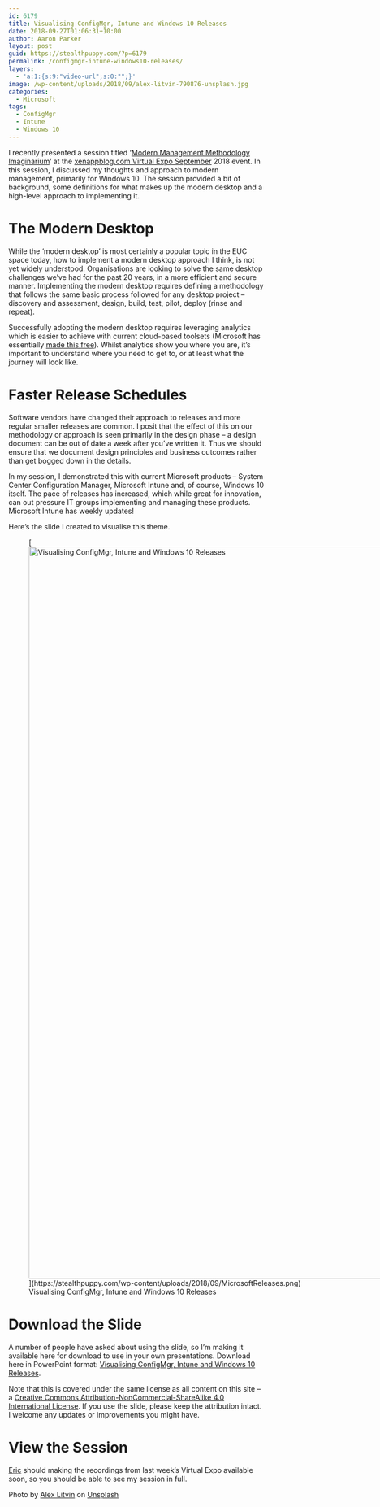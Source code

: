 ```yaml
---
id: 6179
title: Visualising ConfigMgr, Intune and Windows 10 Releases
date: 2018-09-27T01:06:31+10:00
author: Aaron Parker
layout: post
guid: https://stealthpuppy.com/?p=6179
permalink: /configmgr-intune-windows10-releases/
layers:
  - 'a:1:{s:9:"video-url";s:0:"";}'
image: /wp-content/uploads/2018/09/alex-litvin-790876-unsplash.jpg
categories:
  - Microsoft
tags:
  - ConfigMgr
  - Intune
  - Windows 10
---
```

I recently presented a session titled &#8216;[Modern Management Methodology Imaginarium](https://xenappblog.com/agenda/)&#8216; at the [xenappblog.com Virtual Expo September](https://xenapptraining.lpages.co/xbve092018/) 2018 event. In this session, I discussed my thoughts and approach to modern management, primarily for Windows 10. The session provided a bit of background, some definitions for what makes up the modern desktop and a high-level approach to implementing it.

# The Modern Desktop

While the &#8216;modern desktop&#8217; is most certainly a popular topic in the EUC space today, how to implement a modern desktop approach I think, is not yet widely understood. Organisations are looking to solve the same desktop challenges we&#8217;ve had for the past 20 years, in a more efficient and secure manner. Implementing the modern desktop requires defining a methodology that follows the same basic process followed for any desktop project &#8211; discovery and assessment, design, build, test, pilot, deploy (rinse and repeat).&nbsp;

Successfully adopting the modern desktop requires leveraging analytics which is easier to achieve with current cloud-based toolsets (Microsoft has essentially [made this free](https://docs.microsoft.com/en-us/windows/deployment/update/windows-analytics-overview)). Whilst analytics show you where you are, it&#8217;s important to understand where you need to get to, or at least what the journey will look like.

# Faster Release Schedules

Software vendors have changed their approach to releases and more regular smaller releases are common. I posit that the effect of this on our methodology or approach is seen primarily in the design phase &#8211; a design document can be out of date a week after you&#8217;ve written it. Thus we should ensure that we document design principles and business outcomes rather than get bogged down in the details.

In my session, I demonstrated this with current Microsoft products &#8211; System Center Configuration Manager, Microsoft Intune and, of course, Windows 10 itself. The pace of releases has increased, which while great for innovation, can out pressure IT groups implementing and managing these products. Microsoft Intune has weekly updates!

Here&#8217;s the slide I created to visualise this theme.

<figure id="attachment_6184" aria-describedby="caption-attachment-6184" style="width: 2560px" class="wp-caption aligncenter">[<img class="size-full wp-image-6184" src="https://stealthpuppy.com/wp-content/uploads/2018/09/MicrosoftReleases.png" alt="Visualising ConfigMgr, Intune and Windows 10 Releases" width="2560" height="1440" srcset="http://192.168.0.89/wp-content/uploads/2018/09/MicrosoftReleases.png 2560w, http://192.168.0.89/wp-content/uploads/2018/09/MicrosoftReleases-150x84.png 150w, http://192.168.0.89/wp-content/uploads/2018/09/MicrosoftReleases-300x169.png 300w, http://192.168.0.89/wp-content/uploads/2018/09/MicrosoftReleases-768x432.png 768w, http://192.168.0.89/wp-content/uploads/2018/09/MicrosoftReleases-1024x576.png 1024w" sizes="(max-width: 2560px) 100vw, 2560px" />](https://stealthpuppy.com/wp-content/uploads/2018/09/MicrosoftReleases.png)<figcaption id="caption-attachment-6184" class="wp-caption-text">Visualising ConfigMgr, Intune and Windows 10 Releases</figcaption></figure>

# Download the Slide

A number of people have asked about using the slide, so I&#8217;m making it available here for download to use in your own presentations. Download here in PowerPoint format:&nbsp;[Visualising ConfigMgr, Intune and Windows 10 Releases](https://stealthpuppy.sharefile.com/d-se48ec490d4c485f8).

Note that this is covered under the same license as all content on this site &#8211; a&nbsp;<a href="https://creativecommons.org/licenses/by-nc-sa/4.0/" rel="license">Creative Commons Attribution-NonCommercial-ShareAlike 4.0 International License</a>. If you use the slide, please keep the attribution intact. I welcome any updates or improvements you might have.

# View the Session

[Eric](https://twitter.com/xenappblog)&nbsp;should making the recordings from last week&#8217;s Virtual Expo available soon, so you should be able to see my session in full.

Photo by&nbsp;[Alex Litvin](https://unsplash.com/photos/MAYsdoYpGuk?utm_source=unsplash&utm_medium=referral&utm_content=creditCopyText)&nbsp;on&nbsp;[Unsplash](https://unsplash.com/search/photos/projector?utm_source=unsplash&utm_medium=referral&utm_content=creditCopyText)

&nbsp;
